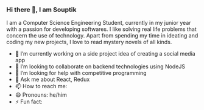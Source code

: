 ### Hi there 👋, I am Souptik

I am a Computer Science Engineering Student, currently in my junior year with a passion for developing softwares. I like solving real life problems that concern the use of technology. Apart from spending my time in ideating and coding my new projects, I love to read mystery novels of all kinds.


- 🔭 I’m currently working on a side project idea of creating a social media app
- 👯 I’m looking to collaborate on backend technologies using NodeJS
- 🤔 I’m looking for help with competitive programming
- 💬 Ask me about React, Redux
- 📫 How to reach me: 
- 😄 Pronouns: he/him
- ⚡ Fun fact: 
